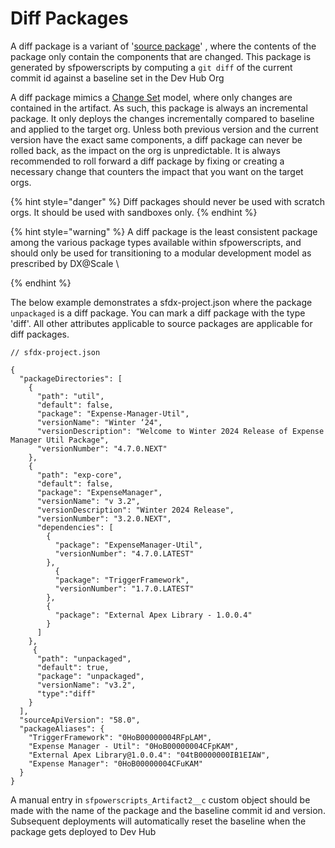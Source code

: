 # Diff Packages

A diff package is a variant of '[source package](source-packages.md)' , where the contents of the package only contain the components that are changed. This package is generated by sfpowerscripts by computing a `git diff` of the current commit id against a baseline set in the Dev Hub Org&#x20;

A diff package mimics a [Change Set](https://help.salesforce.com/s/articleView?id=sf.changesets.htm\&type=5) model, where only changes are contained in the artifact. As such, this package is always an incremental package. It only deploys the changes incrementally  compared to baseline and applied to the target org.  Unless both previous version and the current version have the exact same components, a diff package can never be rolled back, as the impact on the org is unpredictable. It is always recommended to roll forward a diff package by fixing or creating a necessary change that counters the impact that you want on the target orgs. &#x20;



{% hint style="danger" %}
Diff packages should never be used with scratch orgs. It should be used with sandboxes only.&#x20;
{% endhint %}

{% hint style="warning" %}
A diff  package  is the least consistent package among the various package types available within sfpowerscripts, and should only be used for transitioning to a modular development model as prescribed by DX@Scale \

{% endhint %}

The below example demonstrates a sfdx-project.json where the package `unpackaged` is a diff package. You can mark a diff package with the type 'diff'. All other attributes applicable  to source packages are applicable for diff packages.

```
// sfdx-project.json

{
  "packageDirectories": [
    {
      "path": "util",
      "default": false,
      "package": "Expense-Manager-Util",
      "versionName": "Winter ‘24",
      "versionDescription": "Welcome to Winter 2024 Release of Expense Manager Util Package",
      "versionNumber": "4.7.0.NEXT"
    },
    {
      "path": "exp-core",
      "default": false,
      "package": "ExpenseManager",
      "versionName": "v 3.2",
      "versionDescription": "Winter 2024 Release",
      "versionNumber": "3.2.0.NEXT",
      "dependencies": [
        {
          "package": "ExpenseManager-Util",
          "versionNumber": "4.7.0.LATEST"
        },
          {
          "package": "TriggerFramework",
          "versionNumber": "1.7.0.LATEST"
        },
        {
          "package": "External Apex Library - 1.0.0.4"
        }
      ]
    },
     {
      "path": "unpackaged",
      "default": true,
      "package": "unpackaged",
      "versionName": "v3.2",
      "type":"diff"
    }
  ],
  "sourceApiVersion": "58.0",
  "packageAliases": {
    "TriggerFramework": "0HoB00000004RFpLAM",
    "Expense Manager - Util": "0HoB00000004CFpKAM",
    "External Apex Library@1.0.0.4": "04tB0000000IB1EIAW",
    "Expense Manager": "0HoB00000004CFuKAM"
  }
}
```



A manual entry in `sfpowerscripts_Artifact2__c` custom object should be made with the name of the package and the baseline commit id and version.  Subsequent deployments will automatically reset the baseline when the package gets deployed to Dev Hub

